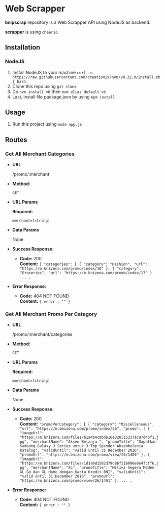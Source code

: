 # Web Scrapper

**bnipscrap** repository is a Web Scrapper API using NodeJS as backend.

**scrapper** is using `cheerio`

## Installation
### NodeJS
1. Install NodeJS to your machine `curl -o- https://raw.githubusercontent.com/creationix/nvm/v0.32.0/install.sh | bash`
2. Clone this repo using `git clone`
3. Do `nvm install v6` then `nvm alias default v6`
4. Last, install file package.json by using `npm install`

## Usage
1. Run this project using `node app.js`

## Routes
### Get All Merchant Categories
* **URL**

  /promo/:merchant

* **Method:**

  `GET`
  
*  **URL Params**

   **Required:**
 
   `merchant=[string]`

* **Data Params**

  None

* **Success Response:**

  * **Code:** 200 <br />
    **Content:** `{
      "categories": [
      {
        "category": "Fashion",
        "url": "https://m.bnizona.com/promo/index/16"
      },
      {
        "category": "Groceries",
        "url": "https://m.bnizona.com/promo/index/17"
      } ... ,`
 
* **Error Response:**

  * **Code:** 404 NOT FOUND <br />
    **Content:** `{ error : "" }`
    
    
### Get All Merchant Promo Per Category
* **URL**

  /promo/:merchant/categories

* **Method:**

  `GET`
  
*  **URL Params**

   **Required:**
 
   `merchant=[string]`

* **Data Params**

  None

* **Success Response:**

  * **Code:** 200 <br />
    **Content:** `"promoPerCategory": [
    {
      "category": "Miscellaneous",
      "url": "https://m.bnizona.com/promo/index/26",
      "promo": [
        {
          "imageUrl": "https://m.bnizona.com/files/b1a4b4c0bde16e320515337ac97d45f1.jpg",
          "merchantName": "Aksen Belanja ",
          "promoTitle": "Dapatkan Samsung Galaxy J Series untuk 3 Top Spender Aksenbelanja Katalog",
          "validUntil": "valid until 31 December 2016",
          "promoUrl": "https://m.bnizona.com/promo/view/26/1404"
        },
        {
          "imageUrl": "https://m.bnizona.com/files/1d1a6d1582d79d86f51b996e0e4fcff6.jpg",
          "merchantName": "XL",
          "promoTitle": "Miliki Segera Modem XL Go dan XL Home dengan Kartu Kredit BNI",
          "validUntil": "valid until 31 December 2016",
          "promoUrl": "https://m.bnizona.com/promo/view/26/1401"
        }, ... ,`
 
* **Error Response:**

  * **Code:** 404 NOT FOUND <br />
    **Content:** `{ error : "" }`
    
